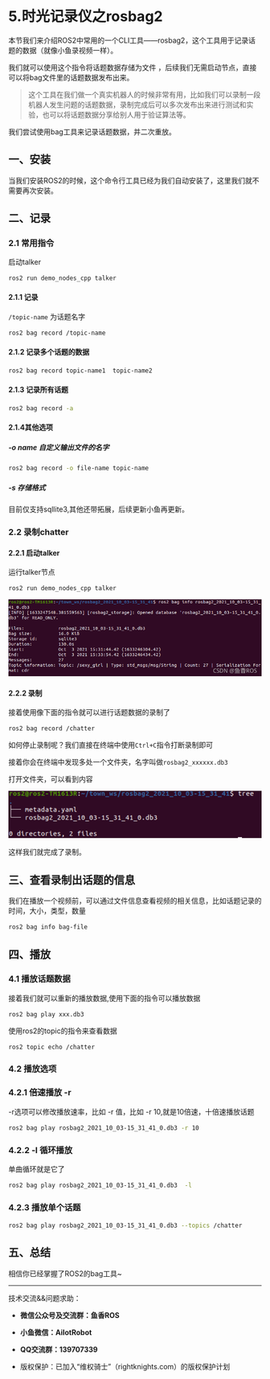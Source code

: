 # 5.时光记录仪之rosbag2

本节我们来介绍ROS2中常用的一个CLI工具——rosbag2，这个工具用于记录话题的数据（就像小鱼录视频一样）。

我们就可以使用这个指令将话题数据存储为文件 ，后续我们无需启动节点，直接可以将bag文件里的话题数据发布出来。

> 这个工具在我们做一个真实机器人的时候非常有用，比如我们可以录制一段机器人发生问题的话题数据，录制完成后可以多次发布出来进行测试和实验，也可以将话题数据分享给别人用于验证算法等。

我们尝试使用bag工具来记录话题数据，并二次重放。

## 一、安装

当我们安装ROS2的时候，这个命令行工具已经为我们自动安装了，这里我们就不需要再次安装。

## 二、记录

### 2.1 常用指令

启动talker

```
ros2 run demo_nodes_cpp talker
```

#### 2.1.1 记录

`/topic-name` 为话题名字

```bash
ros2 bag record /topic-name
```

#### 2.1.2 记录多个话题的数据

```bash
ros2 bag record topic-name1  topic-name2
```

#### 2.1.3 记录所有话题

```bash
ros2 bag record -a
```

#### 2.1.4其他选项

##### -o name 自定义输出文件的名字

```bash
ros2 bag record -o file-name topic-name
```

##### -s 存储格式

目前仅支持sqllite3,其他还带拓展，后续更新小鱼再更新。


### 2.2 录制chatter

#### 2.2.1 启动talker

运行talker节点

```bash
ros2 run demo_nodes_cpp talker
```

![李四正在发布小说](5.数据录播工具-rosbag/imgs/watermark,type_ZHJvaWRzYW5zZmFsbGJhY2s,shadow_50,text_Q1NETiBA6bG86aaZUk9T,size_20,color_FFFFFF,t_70,g_se,x_16.png)


#### 2.2.2 录制

接着使用像下面的指令就可以进行话题数据的录制了

```bash
ros2 bag record /chatter
```

如何停止录制呢？我们直接在终端中使用`Ctrl+C`指令打断录制即可

接着你会在终端中发现多处一个文件夹，名字叫做`rosbag2_xxxxxx.db3 `

打开文件夹，可以看到内容

![文件内容](5.数据录播工具-rosbag/imgs/7d32470a2c12477f8c90a397a9af339a.png)

这样我们就完成了录制。



## 三、查看录制出话题的信息

我们在播放一个视频前，可以通过文件信息查看视频的相关信息，比如话题记录的时间，大小，类型，数量

```bash
ros2 bag info bag-file
```

## 四、播放

### 4.1 播放话题数据

接着我们就可以重新的播放数据,使用下面的指令可以播放数据

```bash
ros2 bag play xxx.db3
```

使用ros2的topic的指令来查看数据

```bash
ros2 topic echo /chatter
```

### 4.2 播放选项

### 4.2.1 倍速播放 -r 

-r选项可以修改播放速率，比如 -r 值，比如 -r 10,就是10倍速，十倍速播放话题

```bash
ros2 bag play rosbag2_2021_10_03-15_31_41_0.db3 -r 10
```

### 4.2.2 -l  循环播放

单曲循环就是它了

```bash
ros2 bag play rosbag2_2021_10_03-15_31_41_0.db3  -l
```

### 4.2.3 播放单个话题

```bash
ros2 bag play rosbag2_2021_10_03-15_31_41_0.db3 --topics /chatter
```



## 五、总结

相信你已经掌握了ROS2的bag工具~



--------------

技术交流&&问题求助：

- **微信公众号及交流群：鱼香ROS**
- **小鱼微信：AiIotRobot**
- **QQ交流群：139707339**

- 版权保护：已加入“维权骑士”（rightknights.com）的版权保护计划
